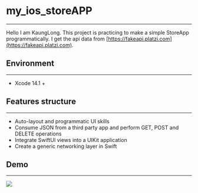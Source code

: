 # my_ios_storeAPP
---
Hello I am KaungLong. This project is practicing to make a simple StoreApp programmatically. I get the api data from [https://fakeapi.platzi.com](https://fakeapi.platzi.com).
## Environment
---
- Xcode 14.1 +
## Features structure 
---
- Auto-layout and programmatic UI skills
- Consume JSON from a third party app and perform GET, POST and DELETE operations
- Integrate SwiftUI views into a UIKit application
- Create a generic networking layer in Swift
## Demo
---
<img src="https://github.com/WeiMoKaungLong/my_ios_storeAPP/blob/main/Demo/my_ios_StoreApp_demo.gif">
